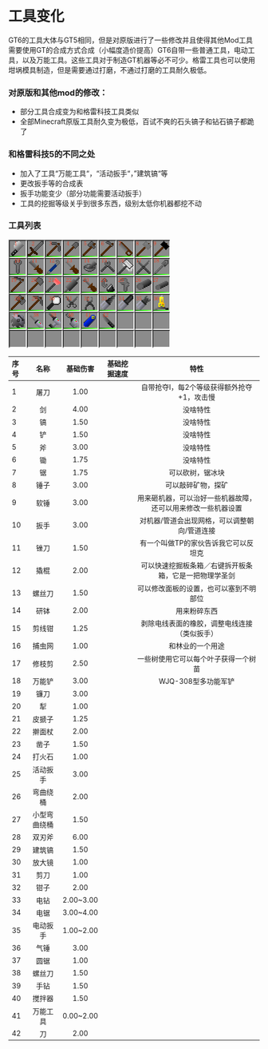 # 工具变化

GT6的工具大体与GT5相同，但是对原版进行了一些修改并且使得其他Mod工具需要使用GT的合成方式合成（小幅度造价提高）GT6自带一些普通工具，电动工具，以及万能工具。这些工具对于制造GT机器等必不可少。格雷工具也可以使用坩埚模具制造，但是需要通过打磨，不通过打磨的工具耐久极低。

### 对原版和其他mod的修改：

* 部分工具合成变为和格雷科技工具类似
* 全部Minecraft原版工具耐久变为极低，百试不爽的石头镐子和钻石镐子都跪了

### 和格雷科技5的不同之处

* 加入了工具“万能工具“，“活动扳手“，”建筑镐“等
* 更改扳手等的合成表
* 扳手功能变少（部分功能需要活动扳手）
* 工具的挖掘等级关乎到很多东西，级别太低你机器都挖不动

### 工具列表

![](/assets/工具列表.png)

| 序号 | 名称 | 基础伤害 | 基础挖掘速度 | 特性 |
| :--- | :---: | :---: | :---: | :---: |
| 1 | 屠刀 | 1.00 |  | 自带抢夺I，每2个等级获得额外抢夺+1，攻击慢 |
| 2 | 剑 | 4.00 |  | 没啥特性 |
| 3 | 镐 | 1.50 |  | 没啥特性 |
| 4 | 铲 | 1.50 |  | 没啥特性 |
| 5 | 斧 | 3.00 |  | 没啥特性 |
| 6 | 锄 | 1.75 |  | 没啥特性 |
| 7 | 锯 | 1.75 |  | 可以砍树，锯冰块 |
| 8 | 锤子 | 3.00 |  | 可以敲碎矿物，探矿 |
| 9 | 软锤 | 3.00 |  | 用来砸机器，可以治好一些机器故障，还可以用来修改一些机器设置 |
| 10 | 扳手 | 3.00 |  | 对机器/管道会出现网格，可以调整朝向/管道连接 |
| 11 | 锉刀 | 1.50 |  | 有一个叫做TP的家伙告诉我它可以反坦克 |
| 12 | 撬棍 | 2.00 |  | 可以快速挖掘板条箱／右键拆开板条箱，它是一把物理学圣剑 |
| 13 | 螺丝刀 | 1.50 |  | 可以修改面板的设置，也可以塞到不明部位 |
| 14 | 研钵 | 2.00 |  | 用来粉碎东西 |
| 15 | 剪线钳 | 1.25 |  | 剥除电线表面的橡胶，调整电线连接（类似扳手） |
| 16 | 捕虫网 | 1.00 |  | 和林业的一个用途 |
| 17 | 修枝剪 | 2.50 |  | 一些树使用它可以每个叶子获得一个树苗 |
| 18 | 万能铲 | 3.00 |  | WJQ-308型多功能军铲 |
| 19 | 镰刀 | 3.00 |  |  |
| 20 | 犁 | 1.00 |  |  |
| 21 | 皮搋子 | 1.25 |  |  |
| 22 | 擀面杖 | 2.00 |  |  |
| 23 | 凿子 | 1.50 |  |  |
| 24 | 打火石 | 1.00 |  |  |
| 25 | 活动扳手 | 3.00 |  |  |
| 26 | 弯曲绕桶 | 2.00 |  |  |
| 27 | 小型弯曲绕桶 | 1.50 |  |  |
| 28 | 双刃斧 | 6.00 |  |  |
| 29 | 建筑镐 | 1.50 |  |  |
| 30 | 放大镜 | 1.00 |  |  |
| 31 | 剪刀 | 1.00 |  |  |
| 32 | 钳子 | 2.00 |  |  |
| 33 | 电钻 | 2.00~3.00 |  |  |
| 34 | 电锯 | 3.00~4.00 |  |  |
| 35 | 电动扳手 | 1.00~2.00 |  |  |
| 36 | 气锤 | 3.00 |  |  |
| 37 | 圆锯 | 1.00 |  |  |
| 38 | 螺丝刀 | 1.50 |  |  |
| 39 | 手钻 | 1.50 |  |  |
| 40 | 搅拌器 | 1.50 |  |  |
| 41 | 万能工具 | 0.00~2.00 |  |  |
| 42 | 刀 | 2.00 |  |  |



